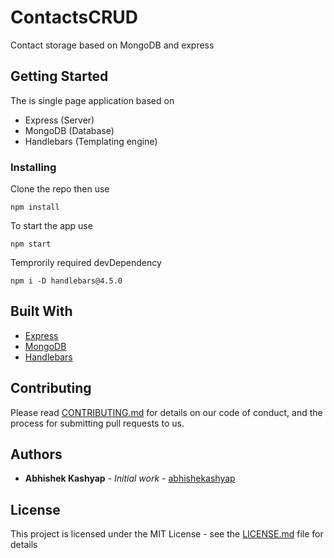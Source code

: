 # ContactsCRUD
Contact storage based on MongoDB and express

## Getting Started

The is single page application based on
* Express (Server)
* MongoDB (Database)
* Handlebars (Templating engine)

### Installing

Clone the repo then use

```
npm install
```

To start the app use

```
npm start
```

Temprorily required devDependency

```
npm i -D handlebars@4.5.0
```

<!-- ## Screenshots

![Homepage](screenshots/red5.png "Landing page")
![Playlist](screenshots/yellow5.png "Playlist page")
![NowPlaying](screenshots/pink5.png "Now playing") -->


## Built With

* [Express](https://expressjs.com/)
* [MongoDB](https://www.mongodb.com/)
* [Handlebars](https://handlebarsjs.com/)

## Contributing

Please read [CONTRIBUTING.md](CONTRIBUTING.md) for details on our code of conduct, and the process for submitting pull requests to us.

## Authors

* **Abhishek Kashyap** - *Initial work* - [abhishekashyap](https://github.com/abhishekashyap)

## License

This project is licensed under the MIT License - see the [LICENSE.md](LICENSE.md) file for details
